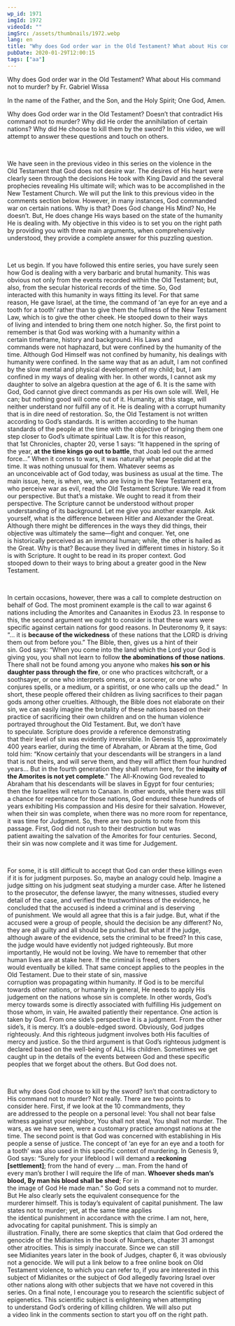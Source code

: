 ```yaml
---
wp_id: 1971
imgId: 1972
videoId: ""
imgSrc: /assets/thumbnails/1972.webp
lang: en
title: "Why does God order war in the Old Testament? What about His command not to murder?"
pubDate: 2020-01-29T12:00:15
tags: ["aa"]
---
```


<!-- page: 6 -->

<p>Why does God order war in the Old Testament? What about His command not to murder? by Fr. Gabriel Wissa</p>
<p>In the name of the Father, and the Son, and the Holy Spirit; One God, Amen.</p>
<p>Why does God order war in the Old Testament? Doesn’t that contradict His command not to murder? Why did He order the annihilation of certain nations? Why did He choose to kill them by the sword? In this video, we will attempt to answer these questions and touch on others.</p>
<p>&nbsp;</p>
<p><span data-contrast="auto">W</span><span data-contrast="auto">e have seen in the previous video in this series </span><span data-contrast="auto">o</span><span data-contrast="auto">n the violence in the O</span><span data-contrast="auto">ld </span><span data-contrast="auto">T</span><span data-contrast="auto">estament</span><span data-contrast="auto"> that God does not desire war.</span><span data-contrast="auto"> </span><span data-contrast="auto">The desires of His heart were clearly seen through the decisions He took with King David and the several prophecies </span><span data-contrast="auto">revealing</span><span data-contrast="auto"> </span><span data-contrast="auto">His </span><span data-contrast="auto">ultimate </span><span data-contrast="auto">will</span><span data-contrast="auto">;</span><span data-contrast="auto"> </span><span data-contrast="auto">which </span><span data-contrast="auto">was to</span><span data-contrast="auto"> be </span><span data-contrast="auto">accomplished </span><span data-contrast="auto">in the New Testament</span><span data-contrast="auto"> Church</span><span data-contrast="auto">.</span><span data-contrast="auto"> We will put the link to th</span><span data-contrast="auto">is previous</span><span data-contrast="auto"> video in the comments section below. </span><span data-contrast="auto">However</span><span data-contrast="auto">, in many instances, God command</span><span data-contrast="auto">ed war on certain nations.</span><span data-contrast="auto"> Why is that? Does God change His Mind? No, He doesn’t. </span><span data-contrast="auto">But, He does change His ways</span><span data-contrast="auto"> based on the state of </span><span data-contrast="auto">the </span><span data-contrast="auto">humanity He is dealing with. </span><span data-contrast="auto">My objective in this video is to </span><span data-contrast="auto">set you on the right path by </span><span data-contrast="auto">provid</span><span data-contrast="auto">ing</span><span data-contrast="auto"> </span><span data-contrast="auto">you </span><span data-contrast="auto">with </span><span data-contrast="auto">three</span><span data-contrast="auto"> </span><span data-contrast="auto">main</span><span data-contrast="auto"> </span><span data-contrast="auto">arguments</span><span data-contrast="auto">,</span><span data-contrast="auto"> </span><span data-contrast="auto">when </span><span data-contrast="auto">comprehensively understood, they</span><span data-contrast="auto"> provide a complete answer </span><span data-contrast="auto">for this puzzling question. </span><span data-ccp-props="{&quot;201341983&quot;:0,&quot;335559739&quot;:200,&quot;335559740&quot;:276}" data-wac-het="1"> </span></p>
<p><span data-ccp-props="{&quot;201341983&quot;:0,&quot;335559739&quot;:200,&quot;335559740&quot;:276}" data-wac-het="1"> </span></p>
<p><span data-contrast="auto">Let us begin.</span><span data-contrast="auto"> </span><span data-contrast="auto">I</span><span data-contrast="auto">f you have followed this entire series, you have surely seen how God </span><span data-contrast="auto">is dealing with a very barbaric and brutal humanity. </span><span data-contrast="auto">This was obvious not only from the events </span><span data-contrast="auto">recorded </span><span data-contrast="auto">within the </span><span data-contrast="auto">Old Testament</span><span data-contrast="auto">; but, also, </span><span data-contrast="auto">from</span><span data-contrast="auto"> the secular historical records</span><span data-contrast="auto"> of the time</span><span data-contrast="auto">. </span><span data-contrast="auto">So, </span><span data-contrast="auto">God interact</span><span data-contrast="auto">ed</span><span data-contrast="auto"> with </span><span data-contrast="auto">this humanity </span><span data-contrast="auto">in ways fitting </span><span data-contrast="auto">its </span><span data-contrast="auto">level</span><span data-contrast="auto">.</span><span data-contrast="auto"> </span><span data-contrast="auto">For th</span><span data-contrast="auto">at</span><span data-contrast="auto"> same reason</span><span data-contrast="auto">,</span><span data-contrast="auto"> He </span><span data-contrast="auto">gave </span><span data-contrast="auto">Israel</span><span data-contrast="auto">,</span><span data-contrast="auto"> at the time</span><span data-contrast="auto">,</span><span data-contrast="auto"> </span><span data-contrast="auto">the </span><span data-contrast="auto">command </span><span data-contrast="auto">of ‘an eye for an eye and a tooth for a tooth’ </span><span data-contrast="auto">rather than to give them the fullness of the New Testament Law, which is to give the other cheek</span><span data-contrast="auto">.</span><span data-contrast="auto"> </span><span data-contrast="auto">He stooped down to their ways of </span><span data-contrast="auto">living</span><span data-contrast="auto"> and </span><span data-contrast="auto">intended</span><span data-contrast="auto"> to bring them one </span><span data-contrast="auto">notch</span><span data-contrast="auto"> higher</span><span data-contrast="auto">. </span><span data-contrast="auto">So, t</span><span data-contrast="auto">he first </span><span data-contrast="auto">point to remember is that </span><span data-contrast="auto">God </span><span data-contrast="auto">was </span><span data-contrast="auto">work</span><span data-contrast="auto">ing</span><span data-contrast="auto"> with a humanity within a certain </span><span data-contrast="auto">time</span><span data-contrast="auto">frame</span><span data-contrast="auto">, history and background. </span><span data-contrast="auto">His Laws and commands </span><span data-contrast="auto">were</span><span data-contrast="auto"> not haphazard</span><span data-contrast="auto">, but </span><span data-contrast="auto">were</span><span data-contrast="auto"> confined by the humanity of the time. </span><span data-contrast="auto">Although God Himself </span><span data-contrast="auto">wa</span><span data-contrast="auto">s not confined by humanity</span><span data-contrast="auto">, his dealings with humanity </span><span data-contrast="auto">were</span><span data-contrast="auto"> confined. In the same</span><span data-contrast="auto"> way</span><span data-contrast="auto"> that as an adult, I am not confined by </span><span data-contrast="auto">the slow </span><span data-contrast="auto">mental and physical </span><span data-contrast="auto">development of my child</span><span data-contrast="auto">; but,</span><span data-contrast="auto"> </span><span data-contrast="auto">I am confined in my ways of dealing with her. </span><span data-contrast="auto">In other words, </span><span data-contrast="auto">I cannot ask my daughter to solve an algebra question at the age of 6. </span><span data-contrast="auto">It is the same with God</span><span data-contrast="auto">, God </span><span data-contrast="auto">cannot </span><span data-contrast="auto">gi</span><span data-contrast="auto">ve </span><span data-contrast="auto">direct </span><span data-contrast="auto">commands as per His </span><span data-contrast="auto">own sole </span><span data-contrast="auto">will</span><span data-contrast="auto">. Well, He can; but nothing good will come out of it.</span><span data-contrast="auto"> </span><span data-contrast="auto">Humanity, at this stage, will neither understand nor fulfill any of it. </span><span data-contrast="auto">He is </span><span data-contrast="auto">dealing </span><span data-contrast="auto">with a corrupt humanity that is in dire need of </span><span data-contrast="auto">restoration</span><span data-contrast="auto">. </span><span data-contrast="auto">So, </span><span data-contrast="auto">the Old Testament </span><span data-contrast="auto">is not written according to God’s standards. It is written according to the human standards of the people </span><span data-contrast="auto">at</span><span data-contrast="auto"> the time</span><span data-contrast="auto"> with the objective of </span><span data-contrast="auto">bringing them one step closer to God’s </span><span data-contrast="auto">ultimate spiritual</span><span data-contrast="auto"> </span><span data-contrast="auto">Law</span><span data-contrast="auto">. </span><span data-contrast="auto">It is f</span><span data-contrast="auto">or this reason</span><span data-contrast="auto">, that</span><span data-contrast="auto"> 1</span><span data-contrast="auto">st</span><span data-contrast="auto"> </span><span data-contrast="auto">Chronicles</span><span data-contrast="auto">, chapter</span><span data-contrast="auto"> 20, verse 1 say</span><span data-contrast="auto">s</span><span data-contrast="auto">: “</span><span data-contrast="auto">It happened in the spring of the year, </span><b><span data-contrast="auto">at the time kings go out to battle</span></b><span data-contrast="auto">, that Joab led out the armed force…</span><span data-contrast="auto">” </span><span data-contrast="auto">When it comes to wars, </span><span data-contrast="auto">it </span><span data-contrast="auto">wa</span><span data-contrast="auto">s </span><span data-contrast="auto">naturally</span><span data-contrast="auto"> what people </span><span data-contrast="auto">did at the time.</span><i><span data-contrast="auto"> </span></i><span data-contrast="auto">It was nothin</span><span data-contrast="auto">g unusual for them. </span><span data-contrast="auto">W</span><span data-contrast="auto">hatever seems</span><span data-contrast="auto"> as an</span><span data-contrast="auto"> </span><span data-contrast="auto">unconceivable</span><span data-contrast="auto"> act of God </span><span data-contrast="auto">today, was </span><span data-contrast="auto">business as usual a</span><span data-contrast="auto">t the time. </span><span data-contrast="auto">The main issue, here, is when, we, </span><span data-contrast="auto">who are</span><span data-contrast="auto"> living in the</span><span data-contrast="auto"> New Testament</span><span data-contrast="auto"> </span><span data-contrast="auto">era</span><span data-contrast="auto">, who</span><span data-contrast="auto"> </span><span data-contrast="auto">perceive </span><span data-contrast="auto">war as </span><span data-contrast="auto">evil</span><span data-contrast="auto">, </span><span data-contrast="auto">read </span><span data-contrast="auto">the Old Testament Scripture. </span><span data-contrast="auto">We read it from our perspective. But that’s a mistake. We ought to read it from their perspective. </span><span data-contrast="auto">The Script</span><span data-contrast="auto">ure cannot be </span><span data-contrast="auto">understood </span><span data-contrast="auto">without </span><span data-contrast="auto">proper understanding of its background.</span><span data-contrast="auto"> </span><span data-contrast="auto">Let me give you another example. </span><span data-contrast="auto">Ask yourself, </span><span data-contrast="auto">what is the difference between Hitler and Alexander the Great. Although there might be differences in the ways they </span><span data-contrast="auto">did things, their objective was ultimately the same—fight and conquer. Yet, </span><span data-contrast="auto">one is </span><span data-contrast="auto">historically </span><span data-contrast="auto">perceived</span><span data-contrast="auto"> </span><span data-contrast="auto">as a</span><span data-contrast="auto">n immoral huma</span><span data-contrast="auto">n; while, the other is hailed as the Great. Why is that? </span><span data-contrast="auto">Because they lived in </span><span data-contrast="auto">different time</span><span data-contrast="auto">s</span><span data-contrast="auto"> in history. </span><span data-contrast="auto">So it is with </span><span data-contrast="auto">Scripture</span><span data-contrast="auto">. It</span><span data-contrast="auto"> ought to be read in its proper context. </span><span data-contrast="auto">God stoop</span><span data-contrast="auto">ed</span><span data-contrast="auto"> down to their ways to bring about a greater good</span><span data-contrast="auto"> in the New Testament</span><span data-contrast="auto">.</span><span data-ccp-props="{&quot;201341983&quot;:0,&quot;335559739&quot;:200,&quot;335559740&quot;:276}" data-wac-het="1"> </span></p>
<p><span data-ccp-props="{&quot;201341983&quot;:0,&quot;335559739&quot;:200,&quot;335559740&quot;:276}" data-wac-het="1"> </span></p>
<p><span data-contrast="auto">In certain occasions, however, there was a call to </span><span data-contrast="auto">complete destruction </span><span data-contrast="auto">on behalf of God. </span><span data-contrast="auto">The most prominent example is the call to war against </span><span data-contrast="auto">6 nations </span><span data-contrast="auto">including the </span><span data-contrast="auto">Amorites</span><span data-contrast="auto"> and </span><span data-contrast="auto">Canaanites</span><span data-contrast="auto"> </span><span data-contrast="auto">in Exodus 23.</span><span data-contrast="auto"> </span><span data-contrast="auto">In response to this, t</span><span data-contrast="auto">he second </span><span data-contrast="auto">argument</span><span data-contrast="auto"> </span><span data-contrast="auto">we ought to consider </span><span data-contrast="auto">is that </span><span data-contrast="auto">these </span><span data-contrast="auto">wars were specific against certain nations</span><span data-contrast="auto"> for good reasons</span><span data-contrast="auto">. </span><span data-contrast="auto">In Deuteronomy 9, it says: “</span><span data-contrast="auto">… </span><span data-contrast="auto">it is </span><b><span data-contrast="auto">because of the wickedness</span></b><span data-contrast="auto"> of these nations that the LORD is driving them out from before you.</span><span data-contrast="auto">”</span><span data-contrast="auto"> </span><span data-contrast="auto">The Bible</span><span data-contrast="auto">, then,</span><span data-contrast="auto"> gives us a hint of their sin</span><span data-contrast="auto">. </span><span data-contrast="auto">God </span><span data-contrast="auto">says</span><span data-contrast="auto">: “When you come into the land which the Lord your God is giving you, you shall not learn to follow </span><b><span data-contrast="auto">the abominations of those nations</span></b><span data-contrast="auto">. There shall not be found among you anyone who makes </span><b><span data-contrast="auto">his son or his daughter pass through the fire</span></b><span data-contrast="auto">, or one who practices witchcraft, or a soothsayer, or one who interprets omens, or a sorcerer, or one who conjures spells, or a medium, or a spiritist, or one who calls up the dead.”</span><span data-contrast="auto"> </span><span data-contrast="auto"> In short, these people offered their </span><span data-contrast="auto">children </span><span data-contrast="auto">as living sacrifices to </span><span data-contrast="auto">their </span><span data-contrast="auto">pagan gods</span><span data-contrast="auto"> among other cruelties</span><span data-contrast="auto">. </span><span data-contrast="auto">Although, t</span><span data-contrast="auto">he Bible does not elabo</span><span data-contrast="auto">rate on their sin</span><span data-contrast="auto">, we </span><span data-contrast="auto">can easily imagine </span><span data-contrast="auto">the</span><span data-contrast="auto"> </span><span data-contrast="auto">brutality</span><span data-contrast="auto"> of</span><span data-contrast="auto"> these nations based on the</span><span data-contrast="auto">ir practice of sacrificing their own</span><span data-contrast="auto"> child</span><span data-contrast="auto">ren</span><span data-contrast="auto"> and on the </span><span data-contrast="auto">human </span><span data-contrast="auto">violence portrayed </span><span data-contrast="auto">throughout the Old Testament</span><span data-contrast="auto">. </span><span data-contrast="auto">But, we don’t have to </span><span data-contrast="auto">speculate. </span><span data-contrast="auto">Scripture does provide a reference </span><span data-contrast="auto">demonstrating that</span><span data-contrast="auto"> their </span><span data-contrast="auto">level of sin was </span><span data-contrast="auto">evident</span><span data-contrast="auto">ly </span><span data-contrast="auto">irreversible</span><span data-contrast="auto">.</span><span data-contrast="auto"> </span><span data-contrast="auto">In Genesis 15</span><span data-contrast="auto">, approximately 400 years earlier</span><span data-contrast="auto">,</span><span data-contrast="auto"> during the time of Abraham, or Abram at the time, </span><span data-contrast="auto">God told him: </span><span data-contrast="auto">&#8220;Know certainly that your descendants will be strangers in a land that is not theirs, and will serve them, and they will afflict them four hundred years</span><span data-contrast="auto">…</span><span data-contrast="auto"> But in the fourth generation they shall return here, for the </span><b><span data-contrast="auto">iniquity of the Amorites is not yet complete</span></b><span data-contrast="auto">.&#8221;</span><span data-contrast="auto"> </span><span data-contrast="auto">The All-Knowing God revealed to Abraham that his descendants will be slaves in Egypt for four centuries; then the </span><span data-contrast="auto">Israelites</span><span data-contrast="auto"> will re</span><span data-contrast="auto">turn to Canaan.</span><span data-contrast="auto"> </span><span data-contrast="auto">In other words, </span><span data-contrast="auto">while</span><span data-contrast="auto"> there was still a chance for repentance</span><span data-contrast="auto"> for those nations</span><span data-contrast="auto">, God endured these hundreds of years </span><span data-contrast="auto">exhibiting</span><span data-contrast="auto"> His</span><span data-contrast="auto"> compassion and </span><span data-contrast="auto">His</span><span data-contrast="auto"> desire for </span><span data-contrast="auto">their salvation. However, when their sin was complete, when there was no </span><span data-contrast="auto">more </span><span data-contrast="auto">room</span><span data-contrast="auto"> for repentance, it was time for Judgment. </span><span data-contrast="auto">So, there are two points to note from this passage. First, God did not rush to their destruction but was patient </span><span data-contrast="auto">awaiting the salvation </span><span data-contrast="auto">of </span><span data-contrast="auto">the Amorites for four centuries. Second, their sin was now complete</span><span data-contrast="auto"> and it was time for Judgement</span><span data-contrast="auto">.</span><span data-ccp-props="{&quot;201341983&quot;:0,&quot;335559739&quot;:200,&quot;335559740&quot;:276}" data-wac-het="1"> </span></p>
<p><span data-ccp-props="{&quot;201341983&quot;:0,&quot;335559739&quot;:200,&quot;335559740&quot;:276}" data-wac-het="1"> </span></p>
<p><span data-contrast="auto">For some</span><span data-contrast="auto">, it is still difficult to accept that</span><span data-contrast="auto"> God can </span><span data-contrast="auto">order </span><span data-contrast="auto">th</span><span data-contrast="auto">ese</span><span data-contrast="auto"> killing</span><span data-contrast="auto">s</span><span data-contrast="auto"> even if it is for judgment purposes</span><span data-contrast="auto">. </span><span data-contrast="auto">So, m</span><span data-contrast="auto">aybe</span><span data-contrast="auto"> an </span><span data-contrast="auto">analogy</span><span data-contrast="auto"> could help</span><span data-contrast="auto">. Imagine a judge sitting on his judgment seat study</span><span data-contrast="auto">ing a </span><span data-contrast="auto">murder </span><span data-contrast="auto">case</span><span data-contrast="auto">. After he listened to the prosecutor, the defense lawyer, the many witnesses, studied every detail of the case, and verified the trustworthiness of the evidence, he con</span><span data-contrast="auto">cluded that the accused is indeed a criminal and is deserving of </span><span data-contrast="auto">punishment</span><span data-contrast="auto">. </span><span data-contrast="auto">We </span><span data-contrast="auto">would </span><span data-contrast="auto">all agree that this is a fair judge.</span><span data-contrast="auto"> </span><span data-contrast="auto">But, w</span><span data-contrast="auto">hat if the accused were a group of people, </span><span data-contrast="auto">should</span><span data-contrast="auto"> the decision be any different?</span><span data-contrast="auto"> No, they are all guilty and all should be </span><span data-contrast="auto">punished</span><span data-contrast="auto">. </span><span data-contrast="auto">But w</span><span data-contrast="auto">hat if the judge, although aware of the evidence, sets </span><span data-contrast="auto">the</span><span data-contrast="auto"> criminal to be freed</span><span data-contrast="auto">? In this case, the judge would have </span><span data-contrast="auto">evidently </span><span data-contrast="auto">not judged </span><span data-contrast="auto">righteously.</span><span data-contrast="auto"> But more importantly, He would not be loving. </span><span data-contrast="auto">We have to remember that </span><span data-contrast="auto">other human lives are at stake here.</span><span data-contrast="auto"> </span><span data-contrast="auto">If the criminal is freed</span><span data-contrast="auto">, others would </span><span data-contrast="auto">eventually </span><span data-contrast="auto">be killed</span><span data-contrast="auto">. </span><span data-contrast="auto">That</span><span data-contrast="auto"> same</span><span data-contrast="auto"> concept applies to the people</span><span data-contrast="auto">s</span><span data-contrast="auto"> </span><span data-contrast="auto">in</span><span data-contrast="auto"> the Old Testament. Due to their state of sin, </span><span data-contrast="auto">massive corruption </span><span data-contrast="auto">was </span><span data-contrast="auto">propagating </span><span data-contrast="auto">within humanity. </span><span data-contrast="auto">If God is to be merciful towards other nations, or humanity in general, He needs to </span><span data-contrast="auto">apply His judgement on the nations whose sin is complete. In other words, God</span><span data-contrast="auto">’s mercy towards some is directly </span><span data-contrast="auto">associated</span><span data-contrast="auto"> </span><span data-contrast="auto">with</span><span data-contrast="auto"> </span><span data-contrast="auto">fu</span><span data-contrast="auto">l</span><span data-contrast="auto">filling</span><span data-contrast="auto"> His judgement on those whom</span><span data-contrast="auto">, in vain,</span><span data-contrast="auto"> He</span><span data-contrast="auto"> </span><span data-contrast="auto">await</span><span data-contrast="auto">ed</span><span data-contrast="auto"> </span><span data-contrast="auto">patiently their repentance. </span><span data-contrast="auto">One action </span><span data-contrast="auto">is taken</span><span data-contrast="auto"> by God</span><span data-contrast="auto">. </span><span data-contrast="auto">From one side’s perspective </span><span data-contrast="auto">it is a judgment. </span><span data-contrast="auto">From</span><span data-contrast="auto"> </span><span data-contrast="auto">the other side</span><span data-contrast="auto">’s</span><span data-contrast="auto">, it is mercy. It</span><span data-contrast="auto">’s </span><span data-contrast="auto">a double-edged sword. </span><span data-contrast="auto">Obviously</span><span data-contrast="auto">, </span><span data-contrast="auto">God judges righteously. And this righteous judgment </span><span data-contrast="auto">involves</span><span data-contrast="auto"> both His faculties of mercy and justice. </span><span data-contrast="auto">So the third argument is that </span><span data-contrast="auto">God’s </span><span data-contrast="auto">righteous judgment is declared based on the well-being of </span><span data-contrast="auto">ALL</span><span data-contrast="auto"> His children. Sometimes we get caught up in the </span><span data-contrast="auto">details </span><span data-contrast="auto">of the </span><span data-contrast="auto">events</span><span data-contrast="auto"> b</span><span data-contrast="auto">etween God and these specific peoples that we forget about the others. But God does not.</span><span data-ccp-props="{&quot;201341983&quot;:0,&quot;335559739&quot;:200,&quot;335559740&quot;:276}" data-wac-het="1"> </span></p>
<p><span data-ccp-props="{&quot;201341983&quot;:0,&quot;335559739&quot;:200,&quot;335559740&quot;:276}" data-wac-het="1"> </span></p>
<p><span data-contrast="auto">But </span><span data-contrast="auto">why does God choose to kill by</span><span data-contrast="auto"> the</span><span data-contrast="auto"> sword? Isn’t that contradictory to His command not to </span><span data-contrast="auto">murder</span><span data-contrast="auto">? </span><span data-contrast="auto">Not really.</span><span data-contrast="auto"> There are two </span><span data-contrast="auto">points </span><span data-contrast="auto">to consider</span><span data-contrast="auto"> here</span><span data-contrast="auto">.</span><span data-contrast="auto"> </span><span data-contrast="auto">First, if</span><span data-contrast="auto"> we look at the 10 commandments, they are </span><span data-contrast="auto">addressed to t</span><span data-contrast="auto">he people </span><span data-contrast="auto">on a personal level</span><span data-contrast="auto">: You shall not </span><span data-contrast="auto">bear false witness against your neighbor</span><span data-contrast="auto">, </span><span data-contrast="auto">You shall not steal, You shall not murder. </span><span data-contrast="auto">The wars</span><span data-contrast="auto">, as we have seen, </span><span data-contrast="auto">were</span><span data-contrast="auto"> </span><span data-contrast="auto">a</span><span data-contrast="auto"> </span><span data-contrast="auto">customary </span><span data-contrast="auto">practice amongst nations</span><span data-contrast="auto"> at the time</span><span data-contrast="auto">.</span><span data-contrast="auto"> </span><span data-contrast="auto">The second point is that</span><span data-contrast="auto"> God </span><span data-contrast="auto">was </span><span data-contrast="auto">concerned with establishing in His people </span><span data-contrast="auto">a sense of justice</span><span data-contrast="auto">. The concept of ‘an eye for an eye and a tooth for a tooth’ was also used in this specific context of murdering.</span><span data-contrast="auto"> In Genesis</span><span data-contrast="auto"> 9</span><span data-contrast="auto">, God says:</span><span data-contrast="auto"> </span><span data-contrast="auto">“</span><span data-contrast="auto">Surely for your </span><span data-contrast="auto">lifeblood</span><span data-contrast="auto"> I will </span><span data-contrast="auto">demand</span><span data-contrast="auto"> </span><span data-contrast="auto">a </span><b><span data-contrast="auto">reckoning [settlement]</span></b><span data-contrast="auto">;</span><span data-contrast="auto"> from the </span><span data-contrast="auto">hand</span><span data-contrast="auto"> of every … </span><span data-contrast="auto">man</span><span data-contrast="auto">. From the </span><span data-contrast="auto">hand</span><span data-contrast="auto"> of every </span><span data-contrast="auto">man&#8217;s</span><span data-contrast="auto"> </span><span data-contrast="auto">brother</span><span data-contrast="auto"> I will </span><span data-contrast="auto">require</span><span data-contrast="auto"> the </span><span data-contrast="auto">life</span><span data-contrast="auto"> of </span><span data-contrast="auto">man</span><span data-contrast="auto">. </span><b><span data-contrast="auto">Whoever sheds man&#8217;s blood, By man his blood shall be shed</span></b><span data-contrast="auto">; For in the </span><span data-contrast="auto">image</span><span data-contrast="auto"> of </span><span data-contrast="auto">God</span><span data-contrast="auto"> He </span><span data-contrast="auto">made</span><span data-contrast="auto"> </span><span data-contrast="auto">man</span><span data-contrast="auto">.</span><span data-contrast="auto">”</span><span data-contrast="auto"> </span><span data-contrast="auto">So God </span><span data-contrast="auto">sets a command not to murder. But He also </span><span data-contrast="auto">clearly </span><span data-contrast="auto">sets </span><span data-contrast="auto">the </span><span data-contrast="auto">equivalent </span><span data-contrast="auto">consequence </span><span data-contrast="auto">for </span><span data-contrast="auto">the murder</span><span data-contrast="auto">er</span><span data-contrast="auto"> himself</span><span data-contrast="auto">. </span><span data-contrast="auto">This is </span><span data-contrast="auto">today’s</span><span data-contrast="auto"> equivalent </span><span data-contrast="auto">of capital punishment. The law states not to murder; yet, at the same time applies the </span><span data-contrast="auto">identical </span><span data-contrast="auto">punishment </span><span data-contrast="auto">in accordance with the crime. I am not, here, advocating for capital punishment. </span><span data-contrast="auto">This is simply an illustration.</span><span data-contrast="auto"> </span><span data-contrast="auto">Finally, </span><span data-contrast="auto">there are some skeptics </span><span data-contrast="auto">that claim </span><span data-contrast="auto">that God ordered the genocide of the Midianites in </span><span data-contrast="auto">the book of </span><span data-contrast="auto">Numbers</span><span data-contrast="auto">, chapter</span><span data-contrast="auto"> 31</span><span data-contrast="auto"> a</span><span data-contrast="auto">mongst other atrocities. </span><span data-contrast="auto">T</span><span data-contrast="auto">his is simply </span><span data-contrast="auto">inaccurate</span><span data-contrast="auto">. S</span><span data-contrast="auto">ince </span><span data-contrast="auto">we can still see </span><span data-contrast="auto">Midianites</span><span data-contrast="auto"> years later</span><span data-contrast="auto"> in the book of </span><span data-contrast="auto">Judges</span><span data-contrast="auto">,</span><span data-contrast="auto"> chapter 6</span><span data-contrast="auto">, it was obviously not a genocide. </span><span data-contrast="auto">We will put a link below to a </span><span data-contrast="auto">free </span><span data-contrast="auto">online </span><span data-contrast="auto">book on Old Testament violence, to which you can refer to</span><span data-contrast="auto">,</span><span data-contrast="auto"> if you are interested in this subject of Midianites or </span><span data-contrast="auto">the subject of </span><span data-contrast="auto">God </span><span data-contrast="auto">allegedly </span><span data-contrast="auto">favor</span><span data-contrast="auto">ing</span><span data-contrast="auto"> Israel over other nations </span><span data-contrast="auto">along with </span><span data-contrast="auto">other subjects that we have not covered in this series</span><span data-contrast="auto">. </span><span data-contrast="auto">On a</span><span data-contrast="auto"> final </span><span data-contrast="auto">note</span><span data-contrast="auto">, I encourage you</span><span data-contrast="auto"> </span><span data-contrast="auto">to research</span><span data-contrast="auto"> </span><span data-contrast="auto">the </span><span data-contrast="auto">scientific </span><span data-contrast="auto">subject of epigenetics.</span><span data-contrast="auto"> This </span><span data-contrast="auto">scientific </span><span data-contrast="auto">subject is </span><span data-contrast="auto">enlightening when attempting to </span><span data-contrast="auto">understand</span><span data-contrast="auto"> </span><span data-contrast="auto">God’s ordering of killing children</span><span data-contrast="auto">. </span><span data-contrast="auto">We </span><span data-contrast="auto">will </span><span data-contrast="auto">also </span><span data-contrast="auto">put a </span><span data-contrast="auto">video </span><span data-contrast="auto">link</span><span data-contrast="auto"> in the comments section</span><span data-contrast="auto"> </span><span data-contrast="auto">to start you off on the right path. </span><span data-ccp-props="{&quot;201341983&quot;:0,&quot;335559739&quot;:200,&quot;335559740&quot;:276}" data-wac-het="1"> </span></p>
